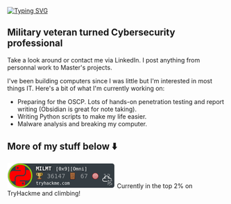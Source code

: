 [![Typing SVG](https://readme-typing-svg.herokuapp.com?font=Fira+Code&pause=1000&color=42F745&width=435&lines=Hi+there+-+I'm+Matt)](https://git.io/typing-svg)

## Military veteran turned Cybersecurity professional
Take a look around or contact me via LinkedIn. I post anything from personnal work to Master's projects. 

I've been building computers since I was little but I'm interested in most things IT. Here's a bit of what I'm currently working on:
- Preparing for the OSCP. Lots of hands-on penetration testing and report writing (Obsidian is great for note taking). 
- Writing Python scripts to make my life easier.
- Malware analysis and breaking my computer. 

<!--
**MTTGIT19/MTTGIT19** is a ✨ _special_ ✨ repository because its `README.md` (this file) appears on your GitHub profile.

Here are some ideas to get you started:

- 🔭 I’m currently working on ...
- 🌱 I’m currently learning ...
- 👯 I’m looking to collaborate on ...
- 🤔 I’m looking for help with ...
- 💬 Ask me about ...
- 📫 How to reach me: ...
- 😄 Pronouns: ...
- ⚡ Fun fact: ...
-->

More of my stuff below :arrow_down:
---
![tryhackme stats](https://raw.githubusercontent.com/MTTGIT19/MTTGIT19/master/assets/thm_propic.png)
Currently in the top 2% on TryHackme and climbing!
